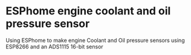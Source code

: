 # ESPhome engine coolant and oil pressure sensor
 Using ESPhome to make engine Coolant and Oil pressure sensors using ESP8266 and an ADS1115 16-bit sensor
